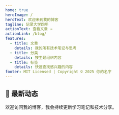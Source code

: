 ```yaml
---
home: true
heroImage: /
heroText: 欢迎来到我的博客
tagline: 记录大学四年
actionText: 查看文章 →
actionLink: /blog/
features:
  - title: 文章
    details: 我的所有技术笔记与思考
  - title: 分类
    details: 按主题组织内容
  - title: 标签
    details: 快速查找感兴趣的内容
footer: MIT Licensed | Copyright © 2025 你的名字
---
```


## 📌 最新动态

欢迎访问我的博客，我会持续更新学习笔记和技术分享。

